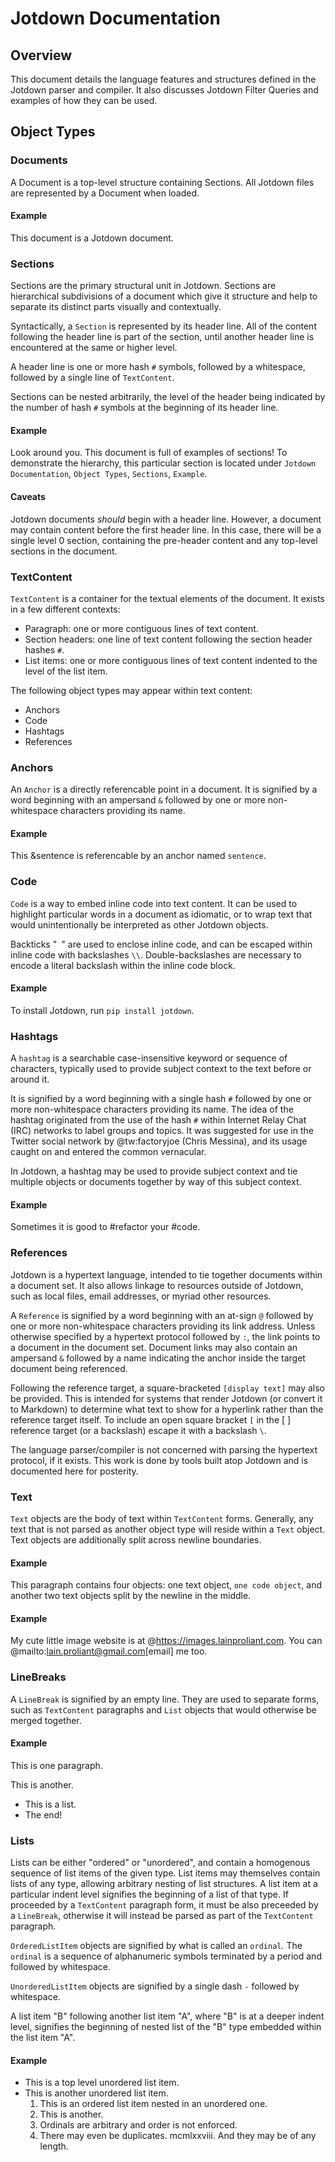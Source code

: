 # Jotdown Documentation
## Overview
This document details the language features and structures defined in the Jotdown parser and compiler.
It also discusses Jotdown Filter Queries and examples of how they can be used.

## Object Types
### Documents
A Document is a top-level structure containing Sections.  All Jotdown files are
represented by a Document when loaded.

#### Example
This document is a Jotdown document.

### Sections
Sections are the primary structural unit in Jotdown.  Sections are hierarchical subdivisions of a
document which give it structure and help to separate its distinct parts visually and contextually.

Syntactically, a `Section` is represented by its header line.  All of the content
following the header line is part of the section, until another header line is encountered at the same
or higher level.

A header line is one or more hash `#` symbols, followed by a whitespace, followed by a single line
of `TextContent`.

Sections can be nested arbitrarily, the level of the header being indicated by the number of hash
`#` symbols at the beginning of its header line.

#### Example
Look around you.  This document is full of examples of sections!  To
demonstrate the hierarchy, this particular section is located under `Jotdown
Documentation`, `Object Types`, `Sections`, `Example`.

#### Caveats
Jotdown documents _should_ begin with a header line.  However, a document may
contain content before the first header line.  In this case, there will be a single
level 0 section, containing the pre-header content and any top-level sections in the
document.

### TextContent
`TextContent` is a container for the textual elements of the document.  It
exists in a few different contexts:

- Paragraph: one or more contiguous lines of text content.
- Section headers: one line of text content following the section header hashes `#`.
- List items: one or more contiguous lines of text content indented to the
  level of the list item.

The following object types may appear within text content:
- Anchors
- Code
- Hashtags
- References

### Anchors
An `Anchor` is a directly referencable point in a document.  It is signified by
a word beginning with an ampersand `&` followed by one or more non-whitespace
characters providing its name.

#### Example
This &sentence is referencable by an anchor named `sentence`.

### Code
`Code` is a way to embed inline code into text content.  It can be used to highlight particular
words in a document as idiomatic, or to wrap text that would unintentionally be interpreted as
other Jotdown objects.

Backticks "` `" are used to enclose inline code, and can be escaped within inline code with
backslashes `\\`.  Double-backslashes are necessary to encode a literal backslash within
the inline code block.

#### Example
To install Jotdown, run `pip install jotdown`.

### Hashtags
A `hashtag` is a searchable case-insensitive keyword or sequence of characters,
typically used to provide subject context to the text before or around it.

It is signified by a word beginning with a single hash `#` followed by one or
more non-whitespace characters providing its name.  The idea of the hashtag
originated from the use of the hash `#` within Internet Relay Chat (IRC)
networks to label groups and topics.  It was suggested for use in the Twitter
social network by @tw:factoryjoe (Chris Messina), and its usage caught on and
entered the common vernacular.

In Jotdown, a hashtag may be used to provide subject context and tie multiple
objects or documents together by way of this subject context.

#### Example
Sometimes it is good to #refactor your #code.

### References
Jotdown is a hypertext language, intended to tie together documents within a
document set.  It also allows linkage to resources outside of Jotdown, such as
local files, email addresses, or myriad other resources.

A `Reference` is signified by a word beginning with an at-sign `@` followed by
one or more non-whitespace characters providing its link address.  Unless
otherwise specified by a hypertext protocol followed by `:`, the link points to
a document in the document set.  Document links may also contain an ampersand
`&` followed by a name indicating the anchor inside the target document being
referenced.

Following the reference target, a square-bracketed `[display text]` may also be
provided.  This is intended for systems that render Jotdown (or convert it to
Markdown) to determine what text to show for a hyperlink rather than the
reference target itself.  To include an open square bracket `[` in the
[ ] reference target (or a backslash) escape it with a backslash `\`.

The language parser/compiler is not concerned with parsing the hypertext protocol,
if it exists.  This work is done by tools built atop Jotdown and is documented
here for posterity.

### Text
`Text` objects are the body of text within `TextContent` forms.  Generally, any text
that is not parsed as another object type will reside within a `Text` object.  Text objects
are additionally split across newline boundaries.

#### Example
This paragraph contains four objects: one text object, `one code object`, and
another two text objects split by the newline in the middle.

#### Example
My cute little image website is at @https://images.lainproliant.com.
You can @mailto:lain.proliant@gmail.com[email] me too.

### LineBreaks
A `LineBreak` is signified by an empty line.  They are used to separate forms, such as
`TextContent` paragraphs and `List` objects that would otherwise be merged together.

#### Example
This is one paragraph.

This is another.

- This is a list.
- The end!

### Lists
Lists can be either "ordered" or "unordered", and contain a homogenous sequence of
list items of the given type.  List items may themselves contain lists of any type,
allowing arbitrary nesting of list structures.  A list item at a particular indent
level signifies the beginning of a list of that type.  If proceeded by a `TextContent`
paragraph form, it must be also preceeded by a `LineBreak`, otherwise it will instead
be parsed as part of the `TextContent` paragraph.

`OrderedListItem` objects are signified by what is called an `ordinal`.  The `ordinal`
is a sequence of alphanumeric symbols terminated by a period and followed by whitespace.

`UnorderedListItem` objects are signified by a single dash `-` followed by whitespace.

A list item "B" following another list item "A", where "B" is at a deeper indent level,
signifies the beginning of nested list of the "B" type embedded within the list item "A".

#### Example

- This is a top level unordered list item.
- This is another unordered list item.
  1. This is an ordered list item nested in an unordered one.
  2. This is another.
  9. Ordinals are arbitrary and order is not enforced.
  9. There may even be duplicates.
  mcmlxxviii. And they may be of any length.

